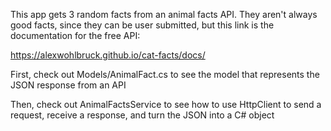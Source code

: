 This app gets 3 random facts from an animal facts API. They aren't always good facts, since they
can be user submitted, but this link is the documentation for the free API:

https://alexwohlbruck.github.io/cat-facts/docs/

First, check out Models/AnimalFact.cs to see the model that represents the JSON response from an API

Then, check out AnimalFactsService to see how to use HttpClient to send a request, receive a response,
and turn the JSON into a C# object